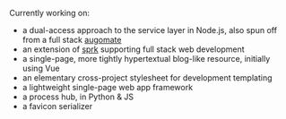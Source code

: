 Currently working on:

- a dual-access approach to the service layer in Node.js, also spun off from a full stack [augomate](https://barcek.github.io/augomate)
- an extension of [sprk](https://github.com/barcek/sprk) supporting full stack web development
- a single-page, more tightly hypertextual blog-like resource, initially using Vue
- an elementary cross-project stylesheet for development templating
- a lightweight single-page web app framework
- a process hub, in Python & JS
- a favicon serializer 
